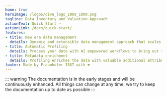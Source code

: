 ```yaml
---
home: true
heroImage: /logos/diva_logo_1000_1000.png
tagline: Data Inventory and Valuation Approach
actionText: Quick Start →
actionLink: /docs/quick-start/
features:
- title: New era data management
  details: Dynamic and extensible data management approach that scales with the dimensions and complexity of the resources in your organisation
- title: Automatic Profiling
  details: Process your data with AI empowered workflows to bring out the hidden potential of the data 
- title: Metadata enrichment
  details: Profiling enriches the data with valuable additional attributes and builds automatically a rich metadata ecosystem 
footer: Made by Fraunhofer ISST with ❤️
---
```


::: warning
The documentation is in the early stages and will be continuously enhanced. All things can change at any time, we try 
to keep the documentation up to date as possible
:::